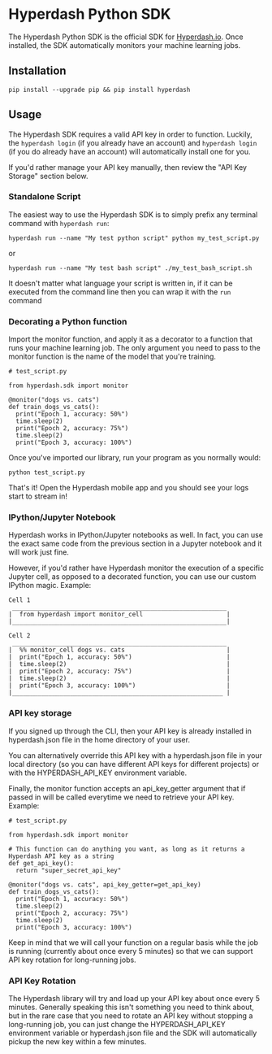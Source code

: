 # Hyperdash Python SDK

The Hyperdash Python SDK is the official SDK for [Hyperdash.io](https://hyperdash.io). Once installed, the SDK automatically monitors your machine learning jobs.

## Installation

`pip install --upgrade pip && pip install hyperdash`

## Usage

The Hyperdash SDK requires a valid API key in order to function. Luckily, the `hyperdash login` (if you already have an account) and `hyperdash login` (if you do already have an account) will automatically install one for you.

If you'd rather manage your API key manually, then review the "API Key Storage" section below.

### Standalone Script
The easiest way to use the Hyperdash SDK is to simply prefix any terminal command with `hyperdash run`:

```
hyperdash run --name "My test python script" python my_test_script.py
```

or

```
hyperdash run --name "My test bash script" ./my_test_bash_script.sh
```

It doesn't matter what language your script is written in, if it can be executed from the command line then you can wrap it with the `run`  command

### Decorating a Python function
Import the monitor function, and apply it as a decorator to a function that runs your machine learning job. The only argument you need to pass to the monitor function is the name of the model that you're training.

```
# test_script.py

from hyperdash.sdk import monitor

@monitor("dogs vs. cats")
def train_dogs_vs_cats():
  print("Epoch 1, accuracy: 50%")
  time.sleep(2)
  print("Epoch 2, accuracy: 75%")
  time.sleep(2)
  print("Epoch 3, accuracy: 100%")
```

Once you've imported our library, run your program as you normally would:

`python test_script.py`

That's it! Open the Hyperdash mobile app and you should see your logs start to stream in!

### IPython/Jupyter Notebook

Hyperdash works in IPython/Jupyter notebooks as well. In fact, you can use the exact same code from the previous section in a Jupyter notebook and it will work just fine.

However, if you'd rather have Hyperdash monitor the execution of a specific Jupyter cell, as opposed to a decorated function, you can use our custom IPython magic. Example:

```
Cell 1
 ___________________________________________________________
|  from hyperdash import monitor_cell                       |
|___________________________________________________________|

Cell 2
 ___________________________________________________________
|  %% monitor_cell dogs vs. cats                            |
|  print("Epoch 1, accuracy: 50%")                          |
|  time.sleep(2)                                            |
|  print("Epoch 2, accuracy: 75%")                          |
|  time.sleep(2)                                            |
|  print("Epoch 3, accuracy: 100%")                         |
|__________________________________________________________ |
```

### API key storage

If you signed up through the CLI, then your API key is already installed in hyperdash.json file in the home directory of your user.

You can alternatively override this API key with a hyperdash.json file in your local directory (so you can have different API keys for different projects) or with the HYPERDASH_API_KEY environment variable.

Finally, the monitor function accepts an api_key_getter argument that if passed in will be called everytime we need to retrieve your API key. Example:

```
# test_script.py

from hyperdash.sdk import monitor

# This function can do anything you want, as long as it returns a Hyperdash API key as a string
def get_api_key():
  return "super_secret_api_key"

@monitor("dogs vs. cats", api_key_getter=get_api_key)
def train_dogs_vs_cats():
  print("Epoch 1, accuracy: 50%")
  time.sleep(2)
  print("Epoch 2, accuracy: 75%")
  time.sleep(2)
  print("Epoch 3, accuracy: 100%")
```

Keep in mind that we will call your function on a regular basis while the job is running (currently about once every 5 minutes) so that we can support API key rotation for long-running jobs.

### API Key Rotation

The Hyperdash library will try and load up your API key about once every 5 minutes. Generally speaking this isn't something you need to think about, but in the rare case that you need to rotate an API key without stopping a long-running job, you can just change the HYPERDASH_API_KEY environment variable or hyperdash.json file and the SDK will automatically pickup the new key within a few minutes.
